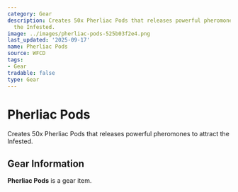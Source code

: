 ```yaml
---
category: Gear
description: Creates 50x Pherliac Pods that releases powerful pheromones to attract
  the Infested.
image: ../images/pherliac-pods-525b03f2e4.png
last_updated: '2025-09-17'
name: Pherliac Pods
source: WFCD
tags:
- Gear
tradable: false
type: Gear
---
```


# Pherliac Pods

Creates 50x Pherliac Pods that releases powerful pheromones to attract the Infested.

## Gear Information

**Pherliac Pods** is a gear item.

